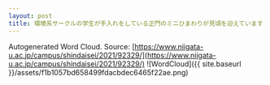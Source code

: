 ```yaml
---
layout: post
title: 環境系サークルの学生が手入れをしている正門のミニひまわりが見頃を迎えています
---
```

Autogenerated Word Cloud.
Source\: [https://www.niigata-u.ac.jp/campus/shindaisei/2021/92329/](https://www.niigata-u.ac.jp/campus/shindaisei/2021/92329/)
![WordCloud]({{ site.baseurl }}/assets/f1b1057bd658499fdacbdec6465f22ae.png)